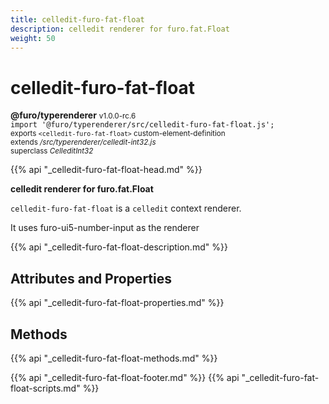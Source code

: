 ```yaml
---
title: celledit-furo-fat-float
description: celledit renderer for furo.fat.Float
weight: 50
---
```


# celledit-furo-fat-float
**@furo/typerenderer** <small>v1.0.0-rc.6</small>
<br>`import '@furo/typerenderer/src/celledit-furo-fat-float.js';`<small>
<br>exports `<celledit-furo-fat-float>` custom-element-definition
<br>extends */src/typerenderer/celledit-int32.js*
<br>superclass *CelleditInt32*</small>

{{% api "_celledit-furo-fat-float-head.md" %}}

**celledit renderer for furo.fat.Float**

`celledit-furo-fat-float` is a `celledit` context renderer.

It uses furo-ui5-number-input as the renderer

{{% api "_celledit-furo-fat-float-description.md" %}}


## Attributes and Properties
{{% api "_celledit-furo-fat-float-properties.md" %}}



## Methods
{{% api "_celledit-furo-fat-float-methods.md" %}}





{{% api "_celledit-furo-fat-float-footer.md" %}}
{{% api "_celledit-furo-fat-float-scripts.md" %}}
